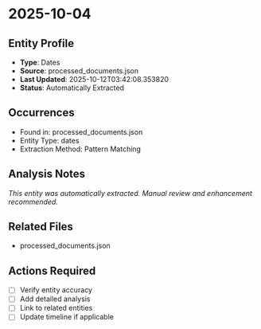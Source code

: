 # 2025-10-04

## Entity Profile
- **Type**: Dates
- **Source**: processed_documents.json
- **Last Updated**: 2025-10-12T03:42:08.353820
- **Status**: Automatically Extracted

## Occurrences
- Found in: processed_documents.json
- Entity Type: dates
- Extraction Method: Pattern Matching

## Analysis Notes
*This entity was automatically extracted. Manual review and enhancement recommended.*

## Related Files
- processed_documents.json

## Actions Required
- [ ] Verify entity accuracy
- [ ] Add detailed analysis
- [ ] Link to related entities
- [ ] Update timeline if applicable
